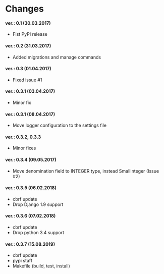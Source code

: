 Changes
=======

#### ver.: 0.1 (30.03.2017)
* Fist PyPI release

#### ver.: 0.2 (31.03.2017)
* Added migrations and manage commands

#### ver.: 0.3 (01.04.2017)
* Fixed issue #1

#### ver.: 0.3.1 (03.04.2017)
* Minor fix

#### ver.: 0.3.1 (08.04.2017)
* Move logger configuration to the settings file

#### ver.: 0.3.2, 0.3.3
* Minor fixes

#### ver.: 0.3.4 (09.05.2017)
* Move denomination field to INTEGER type, instead SmallInteger (Issue #2)

#### ver.: 0.3.5 (06.02.2018)
* cbrf update
* Drop Django 1.9 support

#### ver.: 0.3.6 (07.02.2018)
* cbrf update
* Drop python 3.4 support

#### ver.: 0.3.7 (15.08.2019)
* cbrf update
* pypi staff
* Makefile (build, test, install)


